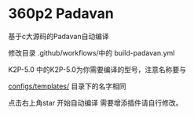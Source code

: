 # 360p2 Padavan
 基于c大源码的Padavan自动编译
 
 
 修改目录       .github/workflows/中的      build-padavan.yml 
 
 
 K2P-5.0 中的K2P-5.0为你需要编译的型号，注意名称要与
 
 [configs/templates/](https://github.com/chongshengB/rt-n56u/tree/master/trunk/configs/templates) 目录下的名字相同
 
 
 点击右上角star 开始自动编译  需要增添插件请自行修改。
